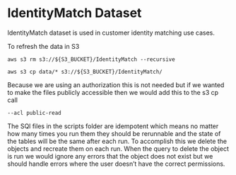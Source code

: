 IdentityMatch Dataset
=====================

IdentityMatch dataset is used in customer identity matching use cases.

To refresh the data in S3

```
aws s3 rm s3://${S3_BUCKET}/IdentityMatch --recursive   

aws s3 cp data/* s3://${S3_BUCKET}/IdentityMatch/ 
```

Because we are using an authorization this is not needed but if we wanted to make the files publicly accessible then we would add this to the s3 cp call

```
--acl public-read    
```

The SQl files in the scripts folder are idempotent which means no matter how many times you run them they should be rerunnable and the state of the tables will be the same after each run. To accomplish this we delete the objects and recreate them on each run. When the query to delete the object is run we would ignore any errors that the object does not exist but we should handle errors where the user doesn’t have the correct permissions.
